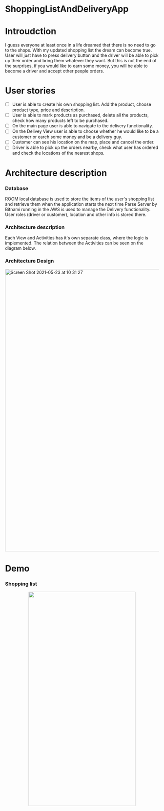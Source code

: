 # ShoppingListAndDeliveryApp

# Introudction
I guess everyone at least once in a life dreamed thet
there is no need to go to the shops. With my updated shopping list the dream can become true. User will just have
to press delivery button and the driver will be able to pick up their order and bring them whatever they want. But this is not
the end of the surprises, if you would like to earn some money, you will be able to become a driver and accept
other people orders. 

# User stories
- [ ] User is able to create his own shopping list. Add the product, choose product type, price and description.
- [ ] User is able to mark products as purchased, delete all the products, check how many products left to be purchased.
- [ ] On the main page user is able to navigate to the delivery functionality.
- [ ] On the Delivey View user is able to choose whether he would like to be a customer or earch some money and be a delivery guy.
- [ ] Customer can see his location on the map, place and cancel the order.
- [ ] Driver is able to pick up the orders nearby, check what user has ordered and check the locations of the nearest shops.

# Architecture description
 ### Database
 ROOM local database is used to store the items of the user's shopping list and retrieve them when the application starts the next time
 Parse Server by Bitnami running in the AWS is used to manage the Delivery functionality. User roles (driver or customer), location and other info is stored there.
 
 ### Architecture description
 Each View and Activities has it's own separate class, where the logic is implemented. The relation between the Activities can be seen on the diagram below.
 
### Architecture Design
<img width="922" alt="Screen Shot 2021-05-23 at 10 31 27" src="https://user-images.githubusercontent.com/57729718/119253555-1375eb80-bbb2-11eb-8ed7-6fd46d3930dd.png">


# Demo

### Shopping list
<p align="center">
 <img  src="https://media.giphy.com/media/x3JeEGjA7KdMERec8k/giphy.gif" width="350" height="700"/></p>
 </p>







